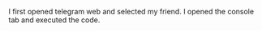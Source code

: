 I first opened telegram web and selected my friend.
I opened the console tab and executed the code.

